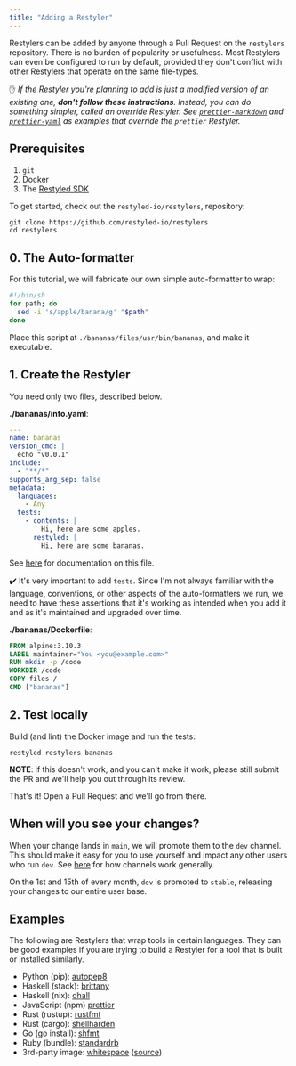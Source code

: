 ```yaml
---
title: "Adding a Restyler"
---
```


Restylers can be added by anyone through a Pull Request on the `restylers`
repository. There is no burden of popularity or usefulness. Most Restylers can
even be configured to run by default, provided they don't conflict with other
Restylers that operate on the same file-types.

:hand: *If the Restyler you're planning to add is just a modified version of an
existing one, **don't follow these instructions**. Instead, you can do something
simpler, called an *override* Restyler. See
[`prettier-markdown`](https://github.com/restyled-io/restylers/blob/main/prettier-markdown/info.yaml)
and
[`prettier-yaml`](https://github.com/restyled-io/restylers/blob/main/prettier-yaml/info.yaml)
as examples that override the `prettier` Restyler.*

## Prerequisites

1. `git`
1. Docker
1. The [Restyled SDK](https://github.com/restyled-io/sdk#installation)

To get started, check out the `restyled-io/restylers`, repository:

```console
git clone https://github.com/restyled-io/restylers
cd restylers
```

## 0. The Auto-formatter

For this tutorial, we will fabricate our own simple auto-formatter to wrap:

```sh
#!/bin/sh
for path; do
  sed -i 's/apple/banana/g' "$path"
done
```

Place this script at `./bananas/files/usr/bin/bananas`, and make it executable.

## 1. Create the Restyler

You need only two files, described below.

**./bananas/info.yaml**:

```yaml
---
name: bananas
version_cmd: |
  echo "v0.0.1"
include:
  - "**/*"
supports_arg_sep: false
metadata:
  languages:
    - Any
  tests:
    - contents: |
        Hi, here are some apples.
      restyled: |
        Hi, here are some bananas.
```

See [here](https://github.com/restyled-io/restyled.io/wiki/Restyler-Info-Yaml)
for documentation on this file.

:heavy_check_mark: It's very important to add `tests`. Since I'm not always
familiar with the language, conventions, or other aspects of the auto-formatters
we run, we need to have these assertions that it's working as intended when you
add it and as it's maintained and upgraded over time.

**./bananas/Dockerfile**:

```dockerfile
FROM alpine:3.10.3
LABEL maintainer="You <you@example.com>"
RUN mkdir -p /code
WORKDIR /code
COPY files /
CMD ["bananas"]
```

## 2. Test locally

Build (and lint) the Docker image and run the tests:

```console
restyled restylers bananas
```

**NOTE**: if this doesn't work, and you can't make it work, please still submit
the PR and we'll help you out through its review.

That's it! Open a Pull Request and we'll go from there.

## When will you see your changes?

When your change lands in `main`, we will promote them to the `dev` channel.
This should make it easy for you to use yourself and impact any other users who
run `dev`. See
[here](https://github.com/restyled-io/restyled.io/wiki/Restyler-Versions) for
how channels work generally.

On the 1st and 15th of every month, `dev` is promoted to `stable`, releasing
your changes to our entire user base.

## Examples

The following are Restylers that wrap tools in certain languages. They can be
good examples if you are trying to build a Restyler for a tool that is built or
installed similarly.

- Python (pip):
  [autopep8](https://github.com/restyled-io/restylers/blob/main/autopep8/Dockerfile)
- Haskell (stack):
  [brittany](https://github.com/restyled-io/restylers/blob/main/brittany/Dockerfile)
- Haskell (nix):
  [dhall](https://github.com/restyled-io/restylers/blob/main/dhall/Dockerfile)
- JavaScript (npm)
  [prettier](https://github.com/restyled-io/restylers/blob/main/prettier/Dockerfile)
- Rust (rustup):
  [rustfmt](https://github.com/restyled-io/restylers/blob/main/rustfmt/Dockerfile)
- Rust (cargo):
  [shellharden](https://github.com/restyled-io/restylers/blob/main/shellharden/Dockerfile)
- Go (go install):
  [shfmt](https://github.com/restyled-io/restylers/blob/main/shfmt/Dockerfile)
- Ruby (bundle):
  [standardrb](https://github.com/restyled-io/restylers/blob/main/standardrb/Dockerfile)
- 3rd-party image:
  [whitespace](https://github.com/restyled-io/restylers/blob/main/whitespace/info.yaml)
  ([source](https://github.com/restyled-io/restyler-whitespace))
